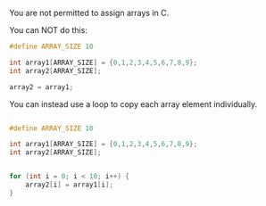 You are not permitted to assign arrays in C.

You can NOT do this:

```c
#define ARRAY_SIZE 10

int array1[ARRAY_SIZE] = {0,1,2,3,4,5,6,7,8,9};
int array2[ARRAY_SIZE];

array2 = array1;
```

You can instead use a loop to copy each array element individually.

```c

#define ARRAY_SIZE 10

int array1[ARRAY_SIZE] = {0,1,2,3,4,5,6,7,8,9};
int array2[ARRAY_SIZE];


for (int i = 0; i < 10; i++) {
	array2[i] = array1[i];
}
```
